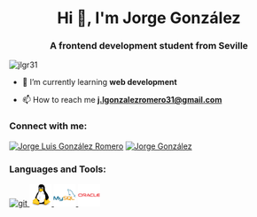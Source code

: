 <h1 align="center">Hi 👋, I'm Jorge González</h1>
<h3 align="center">A frontend development student from Seville</h3>

<p align="left"> <img src="https://komarev.com/ghpvc/?username=jlgr31&label=Profile%20views&color=0e75b6&style=flat" alt="jlgr31" /> </p>

- 🌱 I’m currently learning **web development**

- 📫 How to reach me **j.lgonzalezromero31@gmail.com**

<h3 align="left">Connect with me:</h3>
<p align="left">
<a href="https://linkedin.com/in/jorge-luis-gonzález-romero-ab3001212" target="blank"><img align="center" src="https://raw.githubusercontent.com/rahuldkjain/github-profile-readme-generator/master/src/images/icons/Social/linked-in-alt.svg" alt="Jorge Luis González Romero" height="30" width="40" /></a>
<a href="https://www.youtube.com/@JorgeGonzalez-fs2ot" target="blank"><img align="center" src="https://raw.githubusercontent.com/rahuldkjain/github-profile-readme-generator/master/src/images/icons/Social/youtube.svg" alt="Jorge González" height="30" width="40" /></a>
</p>

<h3 align="left">Languages and Tools:</h3>
<p align="left"> <a href="https://git-scm.com/" target="_blank" rel="noreferrer"> <img src="https://www.vectorlogo.zone/logos/git-scm/git-scm-icon.svg" alt="git" width="40" height="40"/> </a> <a href="https://www.linux.org/" target="_blank" rel="noreferrer"> <img src="https://raw.githubusercontent.com/devicons/devicon/master/icons/linux/linux-original.svg" alt="linux" width="40" height="40"/> </a> <a href="https://www.mysql.com/" target="_blank" rel="noreferrer"> <img src="https://raw.githubusercontent.com/devicons/devicon/master/icons/mysql/mysql-original-wordmark.svg" alt="mysql" width="40" height="40"/> </a> <a href="https://www.oracle.com/" target="_blank" rel="noreferrer"> <img src="https://raw.githubusercontent.com/devicons/devicon/master/icons/oracle/oracle-original.svg" alt="oracle" width="40" height="40"/> </a> </p>

